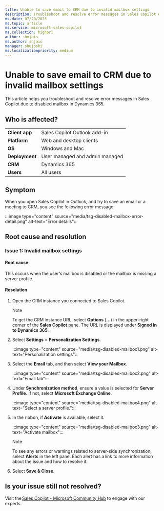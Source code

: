 ```yaml
---
title: Unable to save email to CRM due to invalid mailbox settings
description: Troubleshoot and resolve error messages in Sales Copilot due to invalid mailbox settings in Dynamics 365.
ms.date: 07/20/2023
ms.topic: article
ms.service: microsoft-sales-copilot
ms.collection: highpri
author: sbmjais
ms.author: shjais
manager: shujoshi
ms.localizationpriority: medium
---
```


# Unable to save email to CRM due to invalid mailbox settings

This article helps you troubleshoot and resolve error messages in Sales Copilot due to disabled mailbox in Dynamics 365.

## Who is affected?

|  |  |
|---------|---------|
|**Client app**     |  Sales Copilot Outlook add-in        |
|**Platform**     | Web and desktop clients         |
|**OS**     | Windows and Mac         |
|**Deployment**     | User managed and admin managed       |
|**CRM**     | Dynamics 365        |
|**Users**     | All users   |

## Symptom

When you open Sales Copilot in Outlook, and try to save an email or a meeting to CRM, you see the following error message:

:::image type="content" source="media/tsg-disabled-mailbox-error-detail.png" alt-text="Error details":::

## Root cause and resolution

### Issue 1: Invalid mailbox settings

#### Root cause

This occurs when the user's mailbox is disabled or the mailbox is missing a server profile.

#### Resolution

1. Open the CRM instance you connected to Sales Copilot.

    > [!NOTE]
    > To get the CRM instance URL, select **Options** (**…**) in the upper-right corner of the **Sales Copilot** pane. The URL is displayed under **Signed in to Dynamics 365**.

2. Select **Settings** > **Personalization Settings**.

    :::image type="content" source="media/tsg-disabled-mailbox1.png" alt-text="Personalization settings":::

3. Select the **Email** tab, and then select **View your Mailbox**.

    :::image type="content" source="media/tsg-disabled-mailbox2.png" alt-text="Email tab":::

4. Under **Synchronization method**, ensure a value is selected for **Server Profile**. If not, select **Microsoft Exchange Online**.

    :::image type="content" source="media/tsg-disabled-mailbox4.png" alt-text="Select a server profile.":::

5. In the ribbon, if **Activate** is available, select it.

    :::image type="content" source="media/tsg-disabled-mailbox3.png" alt-text="Activate mailbox":::

    > [!NOTE]
    > To see any errors or warnings related to server-side synchronization, select **Alerts** in the left pane. Each alert has a link to more information about the issue and how to resolve it.

6. Select **Save & Close**.

## Is your issue still not resolved?

Visit the [Sales Copilot - Microsoft Community Hub](https://techcommunity.microsoft.com/t5/viva-sales/bd-p/VivaSales) to engage with our experts.
